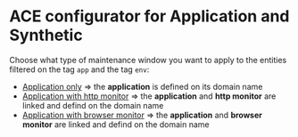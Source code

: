 # ACE configurator for Application and Synthetic 


Choose what type of maintenance window you want to apply to the entities filtered on the tag `app` and the tag `env`: 
- [Application only](/Application/deploy-application-only) => the **application** is defined on its domain name
- [Application with http monitor](/Application/deploy-application-and-httpmonitor)        => the **application** and **http monitor** are linked and defind on the domain name  
- [Application with browser monitor](/Application/deploy-application-and-browsermonitor)         => the **application** and **browser monitor** are linked and defind on the domain name 
